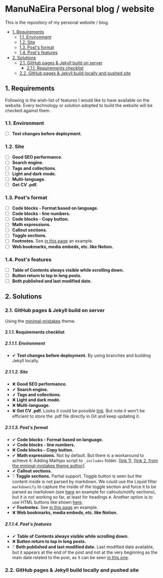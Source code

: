 # ManuNaEira Personal blog / website <!-- omit in toc -->
This is the repository of my personal website / blog.
- [1. Requirements](#1-requirements)
  - [1.1. Environment](#11-environment)
  - [1.2. Site](#12-site)
  - [1.3. Post's format](#13-posts-format)
  - [1.4. Post's features](#14-posts-features)
- [2. Solutions](#2-solutions)
  - [2.1. GitHub pages & Jekyll build on server](#21-github-pages--jekyll-build-on-server)
    - [2.1.1. Requirements checklist](#211-requirements-checklist)
  - [2.2. GitHub pages & Jekyll build locally and pushed site](#22-github-pages--jekyll-build-locally-and-pushed-site)
## 1. Requirements
Following is the wish-list of features I would like to have available on the website. Every technology or solution adopted to build the website will be checked against them.
### 1.1. Environment
- [ ] **Test changes before deployment.**
### 1.2. Site
- [ ] **Good SEO performance.**
- [ ] **Search engine.**
- [ ] **Tags and collections.**
- [ ] **Light and dark mode.**
- [ ] **Multi-language.**
- [ ] **Get CV .pdf.**
### 1.3. Post's format
- [ ] **Code blocks - Format based on language.**
- [ ] **Code blocks - line numbers.**
- [ ] **Code blocks - Copy button.**
- [ ] **Math expressions.**
- [ ] **Callout sections.**
- [ ] **Toggle sections.**
- [ ] **Footnotes.**
  See [in this page](https://mmistakes.github.io/minimal-mistakes/markup-syntax-highlighting/#fnref:1) an example.
- [ ] **Web bookmarks, media embeds, etc. like Notion.**
### 1.4. Post's features
- [ ] **Table of Contents always visible while scrolling down.**
- [ ] **Button return to top in long posts.**
- [ ] **Both published and last modified date.**

## 2. Solutions
### 2.1. GitHub pages & Jekyll build on server
Using the [minimal-mistakes](https://github.com/mmistakes/minimal-mistakes) theme.
#### 2.1.1. Requirements checklist
##### 2.1.1.1. Environment
- ✔ **Test changes before deployment.** By using branches and building Jekyll locally.
##### 2.1.1.2. Site
- ❌ **Good SEO performance.**
- ✔ **Search engine.**
- ✔ **Tags and collections.**
- ❌ **Light and dark mode.**
- ❌ **Multi-language.**
- ❌ **Get CV .pdf.**
  Looks it could be possible [link](https://jekyllrb.com/docs/posts/#including-images-and-resources). But note it won't be efficient to store the
  .pdf file directly in Git and keep updating it.
##### 2.1.1.3. Post's format
- ✔ **Code blocks - Format based on language.**
- ✔ **Code blocks - line numbers.**
- ❌ **Code blocks - Copy button.**
- ✔ **Math expressions.** Not by default. But there is a workaround to achieve it: Adding Mathjax script to `_includes` folder. [[link 1](http://disq.us/p/27j4kl9)], [[link 2, from the minimal-mistakes theme author](https://github.com/mmistakes/minimal-mistakes/issues/735#issuecomment-269500816)].
- ✔ **Callout sections.**
- ❔ **Toggle sections.**
  Partial support. Toggle button is seen but the content inside is not parsed by markdown. We could use the Liquid filter `markdownify` to capture the inside of the toggle section and force it to be parsed as markdown (see [here](https://mmistakes.github.io/minimal-mistakes/post%20formats/post-notice/) an example for callouts/notify sections), but it is not working so far, at least for headings `#`.
  Another option is to use HTML buttons like shown [here](http://tomnorian.com/toggle-code-display-jekyll.html).
- ✔ **Footnotes.**
  See [in this page](https://mmistakes.github.io/minimal-mistakes/markup-syntax-highlighting/#fnref:1) an example.
- ❌ **Web bookmarks, media embeds, etc. like Notion.**
##### 2.1.1.4. Post's features
- ✔ **Table of Contents always visible while scrolling down.**
- ❌ **Button return to top in long posts.**
- ❔ **Both published and last modified date.**
  Last modified date available, but it appears at the end of the post and not at
  the very beginning as the main date related to the post, as it can be seen [in
  this one](docs/_posts/2019-04-18-welcome-to-jekyll.md).
### 2.2. GitHub pages & Jekyll build locally and pushed site

